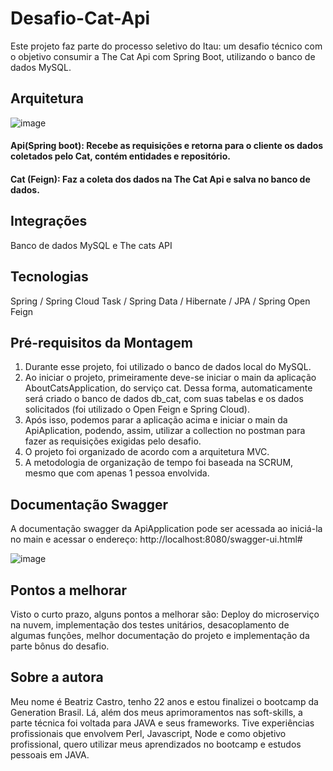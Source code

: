 # Desafio-Cat-Api

Este projeto faz parte do processo seletivo do Itau: um desafio técnico com o objetivo consumir a The Cat Api com Spring
Boot, utilizando o banco de dados MySQL.

## Arquitetura

![image](https://user-images.githubusercontent.com/88193030/169151059-17189b8c-07ea-474b-8b28-6c00410a3b0e.png)

#### Api(Spring boot): Recebe as requisições e retorna para o cliente os dados coletados pelo Cat, contém entidades e repositório.

#### Cat (Feign): Faz a coleta dos dados na The Cat Api e salva no banco de dados.

## Integrações

Banco de dados MySQL e The cats API

## Tecnologias
Spring / Spring Cloud Task / Spring Data / Hibernate / JPA / Spring Open Feign

## Pré-requisitos da Montagem

1. Durante esse projeto, foi utilizado o banco de dados local do MySQL. 
2. Ao iniciar o projeto, primeiramente deve-se iniciar o main da aplicação AboutCatsApplication, do serviço cat. Dessa forma, automaticamente será criado o banco de dados db_cat, com suas tabelas e os dados solicitados (foi utilizado o Open Feign e Spring Cloud).
3. Após isso, podemos parar a aplicação acima e iniciar o main da ApiAplication, podendo, assim, utilizar a collection no postman para fazer as requisições exigidas pelo desafio.
4. O projeto foi organizado de acordo com a arquitetura MVC.
5. A metodologia de organização de tempo foi baseada na SCRUM, mesmo que com apenas 1 pessoa envolvida.

## Documentação Swagger

A documentação swagger da ApiApplication pode ser acessada ao iniciá-la no main e acessar o endereço: http://localhost:8080/swagger-ui.html#

![image](https://user-images.githubusercontent.com/88193030/169170606-961a389a-d20e-4bfb-9f02-7160721d87f7.png)


## Pontos a melhorar

Visto o curto prazo, alguns pontos a melhorar são: Deploy do microserviço na nuvem, implementação dos testes unitários, desacoplamento de algumas funções, melhor documentação do projeto e implementação da parte bônus do desafio.

## Sobre a autora

Meu nome é Beatriz Castro, tenho 22 anos e estou finalizei o bootcamp da Generation Brasil. Lá, além dos meus aprimoramentos nas soft-skills, a parte técnica foi voltada para JAVA e seus frameworks. Tive experiências profissionais que envolvem Perl, Javascript, Node e como objetivo profissional, quero utilizar meus aprendizados no bootcamp e estudos pessoais em JAVA. 



